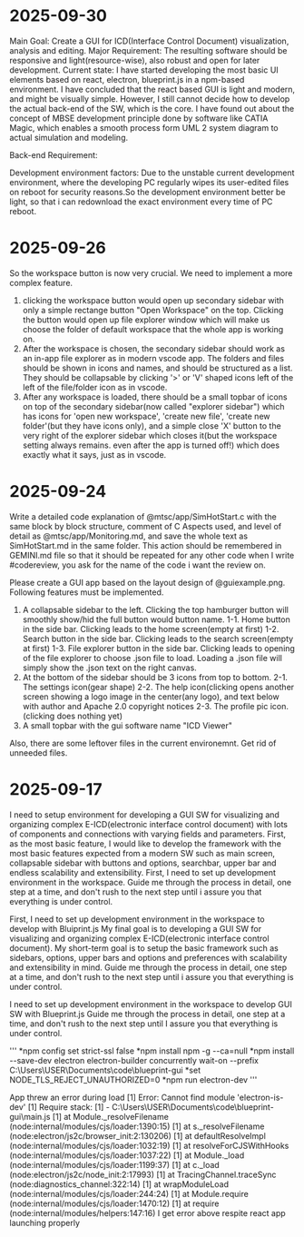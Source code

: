 # 2025-09-30

Main Goal: Create a GUI for ICD(Interface Control Document) visualization, analysis and editing.
Major Requirement: The resulting software should be responsive and light(resource-wise), also robust and open for later development.
Current state: I have started developing the most basic UI elements based on react, electron, blueprint.js in a npm-based environment.
I have concluded that the react based GUI is light and modern, and might be visually simple. However, I still cannot decide how to develop the actual back-end of the SW, which is the core. I have found out about the concept of MBSE development principle done by software like CATIA Magic, which enables a smooth process form UML 2 system diagram to actual simulation and modeling. 

Back-end Requirement: 

Development environment factors: Due to the unstable current development environment, where the developing PC regularly wipes its user-edited files on reboot for security reasons.So the development environment better be light, so that i can redownload the exact environment every time of PC reboot.

# 2025-09-26

So the workspace button is now very crucial. We need to implement a more complex feature.
1. clicking the workspace button would open up secondary sidebar with only a simple rectange button "Open Workspace" on the top. Clicking the button would open up file explorer window which will make us choose the folder of default workspace that the whole app is working on. 
2. After the workspace is chosen, the secondary sidebar should work as an in-app file explorer as in modern vscode app. The folders and files should be shown in icons and names, and should be structured as a list. They should be collapsable by clicking '>' or 'V' shaped icons left of the left of the file/folder icon as in vscode.
3. After any workspace is loaded, there should be a small topbar of icons on top of the secondary sidebar(now called "explorer sidebar") which has icons for 'open new workspace', 'create new file', 'create new folder'(but they have icons only), and a simple close 'X' button to the very right of the explorer sidebar which closes it(but the workspace setting always remains. even after the app is turned off!) which does exactly what it says, just as in vscode.

# 2025-09-24

Write a detailed code explanation of @mtsc/app/SimHotStart.c with the same block by block structure, comment of C Aspects used, and level of detail as @mtsc/app/Monitoring.md, and save the whole text as SimHotStart.md in the same folder. This action should be remembered in GEMINI.md file so that it should be repeated for any other code when I write #codereview, you ask for the name of the code i want the review on.

Please create a GUI app based on the layout design of @guiexample.png. Following features must be implemented.
1. A collapsable sidebar to the left. Clicking the top hamburger button will smoothly show/hid the full button would button name.
1-1. Home button in the side bar. Clicking leads to the home screen(empty at first)
1-2. Search button in the side bar. Clicking leads to the search screen(empty at first)
1-3. File explorer button in the side bar. Clicking leads to opening of the file explorer to choose .json file to load. Loading a .json file will simply show the .json text on the right canvas.
2. At the bottom of the sidebar should be 3 icons from top to bottom.
2-1. The settings icon(gear shape)
2-2. The help icon(clicking opens another screen showing a logo image in the center(any logo), and text below with author and Apache 2.0 copyright notices
2-3. The profile pic icon.(clicking does nothing yet)
3. A small topbar with the gui software name "ICD Viewer"

Also, there are some leftover files in the current environemnt. Get rid of unneeded files.

# 2025-09-17

I need to setup environment for developing a GUI SW for visualizing and organizing complex E-ICD(electronic interface control document) with lots of components and connections with varying fields and parameters. First, as the most basic feature, I would like to develop the framework with the most basic features expected from a modern SW such as main screen, collapsable sidebar with buttons and options, searchbar, upper bar and endless scalability and extensibility.
First, I need to set up development environment in the workspace.
Guide me through the process in detail, one step at a time, and don't rush to the next step until i assure you that everything is under control.

First, I need to set up development environment in the workspace to develop with Bluiprint.js
My final goal is to developing a GUI SW for visualizing and organizing complex E-ICD(electronic interface control document).
My short-term goal is to setup the basic framework such as sidebars, options, upper bars and options and preferences with scalability and extensibility in mind.
Guide me through the process in detail, one step at a time, and don't rush to the next step until i assure you that everything is under control.

I need to set up development environment in the workspace to develop GUI SW with Blueprint.js 
Guide me through the process in detail, one step at a time, and don't rush to the next step until I assure you that everything is under control.

'''
*npm config set strict-ssl false
*npm install npm -g --ca=null
*npm install --save-dev electron electron-builder concurrently wait-on --prefix C:\Users\USER\Documents\code\blueprint-gui
*set NODE_TLS_REJECT_UNAUTHORIZED=0
*npm run electron-dev
'''

 App threw an error during load
[1] Error: Cannot find module 'electron-is-dev'
[1] Require stack:
[1] - C:\Users\USER\Documents\code\blueprint-gui\main.js
[1]     at Module._resolveFilename (node:internal/modules/cjs/loader:1390:15)
[1]     at s._resolveFilename (node:electron/js2c/browser_init:2:130206)
[1]     at defaultResolveImpl (node:internal/modules/cjs/loader:1032:19)
[1]     at resolveForCJSWithHooks (node:internal/modules/cjs/loader:1037:22)
[1]     at Module._load (node:internal/modules/cjs/loader:1199:37)
[1]     at c._load (node:electron/js2c/node_init:2:17993)
[1]     at TracingChannel.traceSync (node:diagnostics_channel:322:14)
[1]     at wrapModuleLoad (node:internal/modules/cjs/loader:244:24)
[1]     at Module.require (node:internal/modules/cjs/loader:1470:12)
[1]     at require (node:internal/modules/helpers:147:16)
I get error above respite react app launching properly
